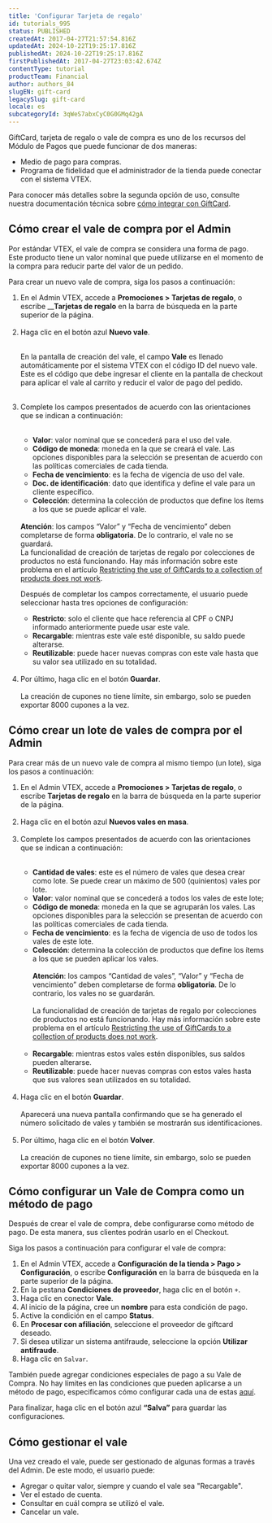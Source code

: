 ```yaml
---
title: 'Configurar Tarjeta de regalo'
id: tutorials_995
status: PUBLISHED
createdAt: 2017-04-27T21:57:54.816Z
updatedAt: 2024-10-22T19:25:17.816Z
publishedAt: 2024-10-22T19:25:17.816Z
firstPublishedAt: 2017-04-27T23:03:42.674Z
contentType: tutorial
productTeam: Financial
author: authors_84
slugEN: gift-card
legacySlug: gift-card
locale: es
subcategoryId: 3qWeS7abxCyC0G0GMq42gA
---
```


GiftCard, tarjeta de regalo o vale de compra es uno de los recursos del Módulo de Pagos que puede funcionar de dos maneras: 

- Medio de pago para compras.
- Programa de fidelidad que el administrador de la tienda puede conectar con el sistema VTEX.

Para conocer más detalles sobre la segunda opción de uso, consulte nuestra documentación técnica sobre [cómo integrar con GiftCard](https://help.vtex.com/es/tutorial/integrando-com-gift-card?locale=pt "cómo integrar con GiftCard").  

## Cómo crear el vale de compra por el Admin

Por estándar VTEX, el vale de compra se considera una forma de pago. Este producto tiene un valor nominal que puede utilizarse en el momento de la compra para reducir parte del valor de un pedido.

Para crear un nuevo vale de compra, siga los pasos a continuación:
<ol>
  <li>En el Admin VTEX, accede a <b>Promociones > Tarjetas de regalo</b>, o escribe __<b>Tarjetas de regalo</b> en la barra de búsqueda en la parte superior de la página.</li>
  <br>
  <li>Haga clic en el botón azul <b>Nuevo vale</b>.</li>
  <br>   
<div class = "alert alert-info">
  <p>En la pantalla de creación del vale, el campo <b>Vale</b> es llenado automáticamente por el sistema VTEX con el código ID del nuevo vale. Este es el código que debe ingresar el cliente en la pantalla de checkout para aplicar el vale al carrito y reducir el valor de pago del pedido.</p>
</div>
<br>
  <li>Complete los campos presentados de acuerdo con las orientaciones que se indican a continuación:</li>
  <br>
<ul>  
  <li><b>Valor</b>: valor nominal que se concederá para el uso del vale.</li>
  <li><b>Código de moneda</b>: moneda en la que se creará el vale. Las opciones disponibles para la selección se presentan de acuerdo con las políticas comerciales de cada tienda.</li>
  <li><b>Fecha de vencimiento</b>: es la fecha de vigencia de uso del vale.</li>
  <li><b>Doc. de identificación</b>: dato que identifica y define el vale para un cliente específico.</li>
  <li><b>Colección</b>: determina la colección de productos que define los ítems a los que se puede aplicar el vale.</li>
</ul><br>

<div class="alert alert-warning">
<strong>Atención</strong>: los campos “Valor” y “Fecha de vencimiento” deben completarse de forma <strong>obligatoria</strong>. De lo contrario, el vale no se guardará.
</div>

<div class="alert alert-danger">
La funcionalidad de creación de tarjetas de regalo por colecciones de productos no está funcionando. Hay más información sobre este problema en el artículo <a href="https://help.vtex.com/en/known-issues/restricting-the-use-of-giftcards-to-a-collection-of-products-does-not-work--7kdbZUdscJLo1sGY6bo1jp" target="_blank">Restricting the use of GiftCards to a collection of products does not work</a>.
</div>

Después de completar los campos correctamente, el usuario puede seleccionar hasta tres opciones de configuración: 
<ul>
  <li><b>Restricto</b>: solo el cliente que hace referencia al CPF o CNPJ informado anteriormente puede usar este vale.</li>
  <li><b>Recargable</b>: mientras este vale esté disponible, su saldo puede alterarse.</li>
  <li><b>Reutilizable</b>: puede hacer nuevas compras con este vale hasta que su valor sea utilizado en su totalidad.</li>
</ul>
<br>
  <li>Por último, haga clic en el botón <b>Guardar</b>.</li>
<br>
<div class="alert alert-info">
La creación de cupones no tiene límite, sin embargo, solo se pueden exportar 8000 cupones a la vez.
</div>

</ol>

## Cómo crear un lote de vales de compra por el Admin

Para crear más de un nuevo vale de compra al mismo tiempo (un lote), siga los pasos a continuación:
<ol>
  <li>En el Admin VTEX, accede a <b>Promociones > Tarjetas de regalo</b>, o escribe <b>Tarjetas de regalo</b> en la barra de búsqueda en la parte superior de la página.</li>
  <br>
  <li>Haga clic en el botón azul <b>Nuevos vales en masa</b>.</li>
  <br>
  <li>Complete los campos presentados de acuerdo con las orientaciones que se indican a continuación:</li>
<br>
<ul>
  <li><b>Cantidad de vales</b>: este es el número de vales que desea crear como lote. Se puede crear un máximo de 500 (quinientos) vales por lote.</li>
  <li><b>Valor</b>: valor nominal que se concederá a todos los vales de este lote;</li>
  <li><b>Código de moneda</b>: moneda en la que se agruparán los vales. Las opciones disponibles para la selección se presentan de acuerdo con las políticas comerciales de cada tienda.</li>
  <li><b>Fecha de vencimiento</b>: es la fecha de vigencia de uso de todos los vales de este lote.</li>
  <li><b>Colección</b>: determina la colección de productos que define los ítems a los que se pueden aplicar los vales.</li>
<br>
<div class="alert alert-warning">
<strong>Atención</strong>: los campos “Cantidad de vales”, “Valor” y “Fecha de vencimiento” deben completarse de forma <strong>obligatoria</strong>. De lo contrario, los vales no se guardarán.
</div>
<br>
<div class="alert alert-danger">
La funcionalidad de creación de tarjetas de regalo por colecciones de productos no está funcionando. Hay más información sobre este problema en el artículo <a href="https://help.vtex.com/en/known-issues/restricting-the-use-of-giftcards-to-a-collection-of-products-does-not-work--7kdbZUdscJLo1sGY6bo1jp" target="_blank">Restricting the use of GiftCards to a collection of products does not work</a>.
</div>
<br>
  <li><b>Recargable</b>: mientras estos vales estén disponibles, sus saldos pueden alterarse.</li>
  <li><b>Reutilizable</b>: puede hacer nuevas compras con estos vales hasta que sus valores sean utilizados en su totalidad.</li>
</ul><br>  
  <li>Haga clic en el botón <b>Guardar</b>.</li>
<br>
Aparecerá una nueva pantalla confirmando que se ha generado el número solicitado de vales y también se mostrarán sus identificaciones.<br>
<br>
  <li>Por último, haga clic en el botón <b>Volver</b>.</li>
<br>
<div class="alert alert-info">
La creación de cupones no tiene límite, sin embargo, solo se pueden exportar 8000 cupones a la vez.
</div>
  </ol>

## Cómo configurar un Vale de Compra como un método de pago 

Después de crear el vale de compra, debe configurarse como método de pago. De esta manera, sus clientes podrán usarlo en el Checkout.

Siga los pasos a continuación para configurar el vale de compra:

1. En el Admin VTEX, accede a __Configuración de la tienda > Pago > Configuración__, o escribe __Configuración__ en la barra de búsqueda en la parte superior de la página.
2. En la pestana __Condiciones de proveedor__, haga clic en el botón `+`.
3. Haga clic en conector __Vale__.
4. Al inicio de la página, cree un __nombre__ para esta condición de pago.
5. Active la condición en el campo __Status__.
6. En __Procesar con afiliación__, seleccione el proveedor de giftcard deseado.
7. Si desea utilizar un sistema antifraude, seleccione la opción __Utilizar antifraude__.
8. Haga clic en `Salvar`.

También puede agregar condiciones especiales de pago a su Vale de Compra. No hay límites en las condiciones que pueden aplicarse a un método de pago, especificamos cómo configurar cada una de estas [aquí](https://help.vtex.com/es/tutorial/condicoes-especiais--tutorials_456?locale=es "aquí"). 

Para finalizar, haga clic en el botón azul __“Salva”__ para guardar las configuraciones.

## Cómo gestionar el vale

Una vez creado el vale, puede ser gestionado de algunas formas a través del Admin. De este modo, el usuario puede: 

- Agregar o quitar valor, siempre y cuando el vale sea "Recargable".
- Ver el estado de cuenta.
- Consultar en cuál compra se utilizó el vale.
- Cancelar un vale.
